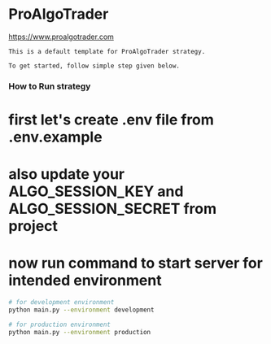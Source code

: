 # ProAlgoTrader

https://www.proalgotrader.com

```
This is a default template for ProAlgoTrader strategy.

To get started, follow simple step given below.
```

### How to Run strategy

# first let's create .env file from .env.example
# also update your ALGO_SESSION_KEY and ALGO_SESSION_SECRET from project
# now run command to start server for intended environment

```bash
# for development environment
python main.py --environment development

# for production environment
python main.py --environment production
```
